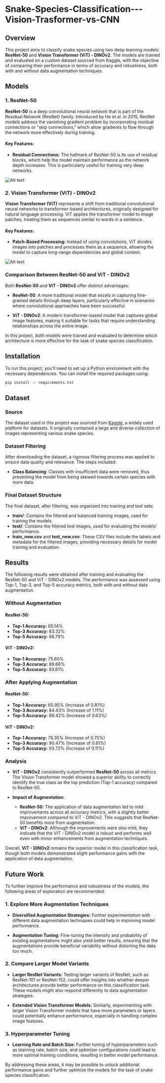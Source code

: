 # Snake-Species-Classification---Vision-Trasformer-vs-CNN


## Overview

This project aims to classify snake species using two deep learning models: **ResNet-50** and **Vision Transformer (ViT) - DINOv2**. The models are trained and evaluated on a custom dataset sourced from Kaggle, with the objective of comparing their performance in terms of accuracy and robustness, both with and without data augmentation techniques.

## Models

### 1. ResNet-50

**ResNet-50** is a deep convolutional neural network that is part of the Residual Network (ResNet) family. Introduced by He et al. in 2015, ResNet models address the vanishing gradient problem by incorporating residual connections or "skip connections," which allow gradients to flow through the network more effectively during training.

#### Key Features:
- **Residual Connections:** The hallmark of ResNet-50 is its use of residual blocks, which help the model maintain performance as the network depth increases. This is particularly useful for training very deep networks.

![Alt text](https://api.wandb.ai/files/mostafaibrahim17/images/projects/37042936/3a93c9fd.png)


### 2. Vision Transformer (ViT) - DINOv2

**Vision Transformer (ViT)** represents a shift from traditional convolutional neural networks to transformer-based architectures, originally designed for natural language processing. ViT applies the transformer model to image patches, treating them as sequences similar to words in a sentence.

#### Key Features:
- **Patch-Based Processing:** Instead of using convolutions, ViT divides images into patches and processes them as a sequence, allowing the model to capture long-range dependencies and global context.


![Alt text](https://miro.medium.com/v2/resize:fit:1358/1*inc9Sty8xMFNNYlNVn9iBQ.png)
### Comparison Between ResNet-50 and ViT - DINOv2

Both **ResNet-50** and **ViT - DINOv2** offer distinct advantages:

- **ResNet-50**: A more traditional model that excels in capturing fine-grained details through deep layers, particularly effective in scenarios where convolutional approaches have been successful.
  
- **ViT - DINOv2**: A modern transformer-based model that captures global image features, making it suitable for tasks that require understanding relationships across the entire image.

In this project, both models were trained and evaluated to determine which architecture is more effective for the task of snake species classification.

## Installation

To run this project, you'll need to set up a Python environment with the necessary dependencies. You can install the required packages using:

```bash
pip install -r requirements.txt
```


## Dataset

### Source

The dataset used in this project was sourced from [Kaggle]([https://www.kaggle.com/](https://www.kaggle.com/datasets/goelyash/165-different-snakes-species)), a widely used platform for datasets. It originally contained a large and diverse collection of images representing various snake species.

### Dataset Filtering

After downloading the dataset, a rigorous filtering process was applied to ensure data quality and relevance. The steps included:

- **Class Balancing**: Classes with insufficient data were removed, thus preventing the model from being skewed towards certain species with more data.

### Final Dataset Structure

The final dataset, after filtering, was organized into training and test sets:

- **train/**: Contains the filtered and balanced training images, used for training the models.
- **test/**: Contains the filtered test images, used for evaluating the models' performance.
- **train_new.csv** and **test_new.csv**: These CSV files include the labels and metadata for the filtered images, providing necessary details for model training and evaluation.


## Results

The following results were obtained after training and evaluating the ResNet-50 and ViT - DINOv2 models. The performance was assessed using Top-1, Top-3, and Top-5 accuracy metrics, both with and without data augmentation.

### Without Augmentation

#### ResNet-50:
- **Top-1 Accuracy:** 65.14%
- **Top-3 Accuracy:** 83.32%
- **Top-5 Accuracy:** 88.79%

#### ViT - DINOv2:
- **Top-1 Accuracy:** 75.60%
- **Top-3 Accuracy:** 89.66%
- **Top-5 Accuracy:** 93.61%

### After Applying Augmentation

#### ResNet-50:
- **Top-1 Accuracy:** 65.95% (Increase of 0.81%)
- **Top-3 Accuracy:** 84.43% (Increase of 1.11%)
- **Top-5 Accuracy:** 89.42% (Increase of 0.63%)

#### ViT - DINOv2:
- **Top-1 Accuracy:** 76.35% (Increase of 0.75%)
- **Top-3 Accuracy:** 90.47% (Increase of 0.81%)
- **Top-5 Accuracy:** 93.72% (Increase of 0.11%)

### Analysis

- **ViT - DINOv2** consistently outperformed **ResNet-50** across all metrics. The Vision Transformer model showed a superior ability to correctly identify the true class as the top prediction (Top-1 accuracy) compared to ResNet-50.
  
- **Impact of Augmentation**:
  - **ResNet-50**: The application of data augmentation led to mild improvements across all accuracy metrics, with a slightly better improvement compared to ViT - DINOv2. This suggests that ResNet-50 benefits more from augmentation.
  - **ViT - DINOv2**: Although the improvements were also mild, they indicate that the ViT - DINOv2 model is robust and performs well even with minor enhancements from augmentation techniques.

Overall, **ViT - DINOv2** remains the superior model in this classification task, though both models demonstrated slight performance gains with the application of data augmentation.
## Future Work

To further improve the performance and robustness of the models, the following areas of exploration are recommended:

### 1. Explore More Augmentation Techniques

- **Diversified Augmentation Strategies:** Further experimentation with different data augmentation techniques could help in improving model performance.
  
- **Augmentation Tuning:** Fine-tuning the intensity and probability of existing augmentations might also yield better results, ensuring that the augmentations provide beneficial variability without distorting the data too much.

### 2. Compare Larger Model Variants

- **Larger ResNet Variants:** Testing larger variants of ResNet, such as ResNet-101 or ResNet-152, could offer insights into whether deeper architectures provide better performance on this classification task. These models might also respond differently to data augmentation strategies.
  
- **Extended Vision Transformer Models:** Similarly, experimenting with larger Vision Transformer models that have more parameters or layers could potentially enhance performance, especially in handling complex image features.

### 3. Hyperparameter Tuning

- **Learning Rate and Batch Size:** Further tuning of hyperparameters such as learning rate, batch size, and optimizer configurations could lead to more optimal training conditions, resulting in better model performance.
    
By addressing these areas, it may be possible to unlock additional performance gains and further optimize the models for the task of snake species classification.





